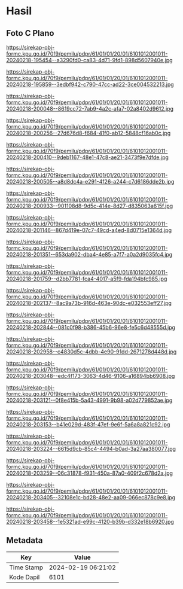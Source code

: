 # Hasil

## Foto C Plano

https://sirekap-obj-formc.kpu.go.id/70f9/pemilu/pdpr/61/01/01/20/01/6101012001011-20240218-195454--a3290fd0-ca83-4d71-9fd1-898d5607940e.jpg

https://sirekap-obj-formc.kpu.go.id/70f9/pemilu/pdpr/61/01/01/20/01/6101012001011-20240218-195859--3edbf942-c790-47cc-ad22-3ce004532213.jpg

https://sirekap-obj-formc.kpu.go.id/70f9/pemilu/pdpr/61/01/01/20/01/6101012001011-20240218-200048--8619cc72-7ab9-4a2c-afa7-02a8402d9612.jpg

https://sirekap-obj-formc.kpu.go.id/70f9/pemilu/pdpr/61/01/01/20/01/6101012001011-20240218-200256--27d676d8-f684-41f0-ab12-5848cf16ab0c.jpg

https://sirekap-obj-formc.kpu.go.id/70f9/pemilu/pdpr/61/01/01/20/01/6101012001011-20240218-200410--9deb1167-48e1-47c8-ae21-3473f9e7dfde.jpg

https://sirekap-obj-formc.kpu.go.id/70f9/pemilu/pdpr/61/01/01/20/01/6101012001011-20240218-200505--a8d8dc4a-e291-4f26-a244-c7d6186dde2b.jpg

https://sirekap-obj-formc.kpu.go.id/70f9/pemilu/pdpr/61/01/01/20/01/6101012001011-20240218-200933--901108d8-9d5c-414e-8d27-d835063a615f.jpg

https://sirekap-obj-formc.kpu.go.id/70f9/pemilu/pdpr/61/01/01/20/01/6101012001011-20240218-201146--867d419e-07c7-49cd-a4ed-8d0715e1364d.jpg

https://sirekap-obj-formc.kpu.go.id/70f9/pemilu/pdpr/61/01/01/20/01/6101012001011-20240218-201351--653da902-dba4-4e85-a7f7-a0a2d9035fc4.jpg

https://sirekap-obj-formc.kpu.go.id/70f9/pemilu/pdpr/61/01/01/20/01/6101012001011-20240218-201759--d2bb7781-fca4-4017-a5f9-fda194bfc985.jpg

https://sirekap-obj-formc.kpu.go.id/70f9/pemilu/pdpr/61/01/01/20/01/6101012001011-20240218-202137--8ac9a73b-916d-463e-90dc-e032553eff27.jpg

https://sirekap-obj-formc.kpu.go.id/70f9/pemilu/pdpr/61/01/01/20/01/6101012001011-20240218-202844--081c0f98-b386-45b6-96e8-fe5c6d48555d.jpg

https://sirekap-obj-formc.kpu.go.id/70f9/pemilu/pdpr/61/01/01/20/01/6101012001011-20240218-202958--c4830d5c-4dbb-4e90-91dd-2671278d448d.jpg

https://sirekap-obj-formc.kpu.go.id/70f9/pemilu/pdpr/61/01/01/20/01/6101012001011-20240218-203048--edc4f173-3063-4d46-9106-a16894bb6908.jpg

https://sirekap-obj-formc.kpu.go.id/70f9/pemilu/pdpr/61/01/01/20/01/6101012001011-20240218-203121--0f8e415b-5a43-4991-9b98-a02d779852ae.jpg

https://sirekap-obj-formc.kpu.go.id/70f9/pemilu/pdpr/61/01/01/20/01/6101012001011-20240218-203153--b41e029d-483f-47ef-9e6f-5a6a8a821c92.jpg

https://sirekap-obj-formc.kpu.go.id/70f9/pemilu/pdpr/61/01/01/20/01/6101012001011-20240218-203224--6615d9cb-85c4-4494-b0ad-3a27aa380077.jpg

https://sirekap-obj-formc.kpu.go.id/70f9/pemilu/pdpr/61/01/01/20/01/6101012001011-20240218-203259--06c31878-f931-450a-87a0-409f2c678d2a.jpg

https://sirekap-obj-formc.kpu.go.id/70f9/pemilu/pdpr/61/01/01/20/01/6101012001011-20240218-203405--32108e1c-bd28-48e2-aa09-066ec878c9e8.jpg

https://sirekap-obj-formc.kpu.go.id/70f9/pemilu/pdpr/61/01/01/20/01/6101012001011-20240218-203458--1e5321ad-e99c-4120-b39b-d332e18b6920.jpg


## Metadata

| Key        | Value               |
| ---------- | ------------------- |
| Time Stamp | 2024-02-19 06:21:02 |
| Kode Dapil | 6101                |



